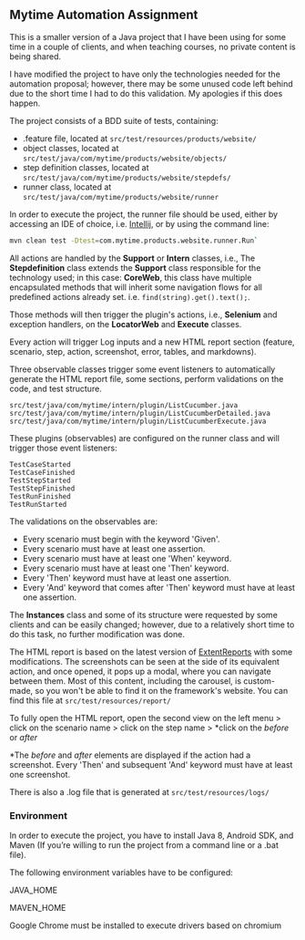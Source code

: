## Mytime Automation Assignment

This is a smaller version of a Java project that I have been using for some time in a couple of clients, and when teaching courses, no private content is being shared.

I have modified the project to have only the technologies needed for the automation proposal; however, there may be some unused code left behind due to the short time I had to do this validation. My apologies if this does happen.

The project consists of a BDD suite of tests, containing:
- .feature file, located at ```src/test/resources/products/website/```
- object classes, located at ```src/test/java/com/mytime/products/website/objects/```
- step definition classes, located at ```src/test/java/com/mytime/products/website/stepdefs/```
- runner class, located at ```src/test/java/com/mytime/products/website/runner```

In order to execute the project, the runner file should be used, either by accessing an IDE of choice, i.e. [Intellij](https://www.jetbrains.com/idea/download/), or by using the command line:
```sh
mvn clean test -Dtest=com.mytime.products.website.runner.Run`
```

All actions are handled by the **Support** or  **Intern** classes, i.e., The **Stepdefinition** class extends the **Support** class responsible for the technology used; in this case: **CoreWeb**, this class have multiple encapsulated methods that will inherit some navigation flows for all predefined actions already set. i.e. ```find(string).get().text();```.

Those methods will then trigger the plugin's actions, i.e., **Selenium** and exception handlers, on the **LocatorWeb** and **Execute** classes.

Every action will trigger Log inputs and a new HTML report section (feature, scenario, step, action, screenshot, error, tables, and markdowns).

Three observable classes trigger some event listeners to automatically generate the HTML report file, some sections, perform validations on the code, and test structure.

    src/test/java/com/mytime/intern/plugin/ListCucumber.java
    src/test/java/com/mytime/intern/plugin/ListCucumberDetailed.java
    src/test/java/com/mytime/intern/plugin/ListCucumberExecute.java

These plugins (observables) are configured on the runner class and will trigger those event listeners:

    TestCaseStarted
    TestCaseFinished
    TestStepStarted
    TestStepFinished
    TestRunFinished
    TestRunStarted

The validations on the observables are: 
- Every scenario must begin with the keyword 'Given'.
- Every scenario must have at least one assertion.
- Every scenario must have at least one 'When' keyword.
- Every scenario must have at least one 'Then' keyword.
- Every 'Then' keyword must have at least one assertion.
- Every 'And' keyword that comes after 'Then' keyword must have at least one assertion.

The **Instances** class and some of its structure were requested by some clients and can be easily changed; however, due to a relatively short time to do this task, no further modification was done.

The HTML report is based on the latest version of [ExtentReports](https://www.extentreports.com/docs/versions/5/java/index.html) with some modifications. The screenshots can be seen at the side of its equivalent action, and once opened, it pops up a modal, where you can navigate between them. Most of this content, including the carousel, is custom-made, so you won't be able to find it on the framework's website. You can find this file at ```src/test/resources/report/```

To fully open the HTML report, open the second view on the left menu > click on the scenario name > click on the step name > *click on the _before_ or _after_

*The _before_ and _after_ elements are displayed if the action had a screenshot. Every 'Then' and subsequent 'And' keyword must have at least one screenshot.

There is also a .log file that is generated at ```src/test/resources/logs/```


### Environment

In order to execute the project, you have to install Java 8, Android SDK, and Maven (If you’re willing to run the project from a command line or a .bat file).

The following environment variables have to be configured:

JAVA_HOME

MAVEN_HOME

Google Chrome must be installed to execute drivers based on chromium
